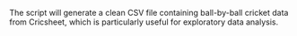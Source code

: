 The script will generate a clean CSV file containing ball-by-ball cricket data from Cricsheet, which is particularly useful for exploratory data analysis.
